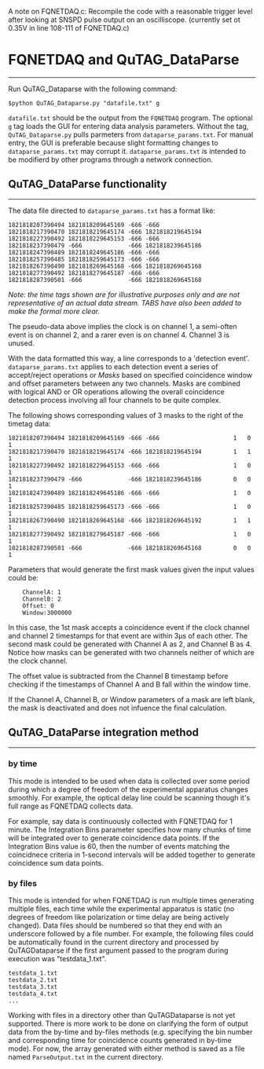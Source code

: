 A note on FQNETDAQ.c: Recompile the code with a reasonable trigger level after looking at SNSPD pulse output on an oscilliscope. (currently set ot 0.35V in line 108-111 of FQNETDAQ.c)


# FQNETDAQ and QuTAG_DataParse

****************************************

Run QuTAG_Dataparse with the following command:

    $python QuTAG_Dataparse.py "datafile.txt" g

`datafile.txt` should be the output from the `FQNETDAQ` program. The optional `g` tag loads the GUI for entering data analysis parameters. Without the tag, `QuTAG_Dataparse.py` pulls parmeters from `dataparse_params.txt`. For manual entry, the GUI is preferable because slight formatting changes to `dataparse_params.txt` may corrupt it. `dataparse_params.txt` is intended to be modifierd by other programs through a network connection.


## QuTAG_DataParse functionality
****************************************

The data file directed to `dataparse_params.txt` has a format like:

```
1821818207390494 1821818209645169 -666 -666                   
1821818217390470 1821818219645174 -666 1821818219645194  
1821818227390492 1821818229645153 -666 -666                     
1821818237390479 -666             -666 1821818239645186
1821818247390489 1821818249645186 -666 -666
1821818257390485 1821818259645173 -666 -666
1821818267390490 1821818269645168 -666 1821818269645168
1821818277390492 1821818279645187 -666 -666
1821818287390501 -666             -666 1821818269645168
```

*Note: the time tags shown are for illustrative purposes only and are not representative of an actual data stream. TABS have also been added to make the formal more clear.*

The pseudo-data above implies the clock is on channel 1, a semi-often event is on channel 2, and a rarer even is on channel 4. Channel 3 is unused.

With the data formatted this way, a line corresponds to a 'detection event'. `dataparse_params.txt` applies to each detection event a series of accept/reject operations or *Masks* based on specified coincidence window and offset parameters between any two channels. Masks are combined with logical AND or OR operations allowing the overall coincidence detection process involving all four channels to be quite complex.

The following shows corresponding values of 3 masks to the right of the timetag data:

```
1821818207390494 1821818209645169 -666 -666                     1   0   1
1821818217390470 1821818219645174 -666 1821818219645194         1   1   1
1821818227390492 1821818229645153 -666 -666                     1   0   1
1821818237390479 -666             -666 1821818239645186         0   0   1
1821818247390489 1821818249645186 -666 -666                     1   0   1
1821818257390485 1821818259645173 -666 -666                     1   0   1
1821818267390490 1821818269645168 -666 1821818269645192         1   1   1
1821818277390492 1821818279645187 -666 -666                     1   0   1
1821818287390501 -666             -666 1821818269645168         0   0   1
```

Parameters that would generate the first mask values given the input values could be:
```
    ChannelA: 1
    ChannelB: 2
    Offset: 0
    Window:3000000
```
In this case, the 1st mask accepts a coincidence event if the clock channel and channel 2 timestamps for that event are within 3µs of each other.
The second mask could be generated with Channel A as 2, and Channel B as 4. Notice how masks can be generated with two channels neither of which are the clock channel.

The offset value is subtracted from the Channel B timestamp before checking if the timestamps of Channel A and B fall within the window time.

If the Channel A, Channel B, or Window parameters of a mask are left blank, the mask is deactivated and does not infuence the final calculation.

## QuTAG_DataParse integration method
****************************************

### by time
This mode is intended to be used when data is collected over some period during which a degree of freedom of the experimental apparatus changes smoothly. For example, the optical delay line could be scanning though it's full range as FQNETDAQ collects data.

For example, say data is continuously collected with FQNETDAQ for 1 minute. The Integration Bins parameter specifies how many chunks of time will be integrated over to generate coincidence data points. If the Integration Bins value is 60, then the number of events matching the coincidnece criteria in 1-second intervals will be added together to generate coincidence sum data points.

### by files
This mode is intended for when FQNETDAQ is run multiple times generating multiple files, each time while the experimental apparatus is static (no degrees of freedom like polarization or time delay are being actively changed). Data files should be numbered so that they end with an underscore followed by a file number. For example, the following files could be automatically found in the current directory and processed by QuTAGDataparse if the first argument passed to the program during execution was "testdata_1.txt".

    testdata_1.txt
    testdata_2.txt
    testdata_3.txt
    testdata_4.txt
    ...

Working with files in a directory other than QuTAGDataparse is not yet supported. There is more work to be done on clarifying the form of output data from the by-time and by-files methods (e.g. specifying the bin number and corresponding time for coincidence counts generated in by-time mode). For now, the array generated with either method is saved as a file named `ParseOutput.txt` in the current directory. 
